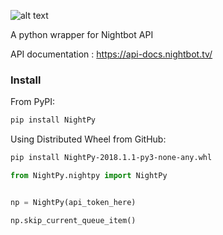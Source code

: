 ![alt text](http://www.iamgregamato.com/img/np_logo.svg)

A python wrapper for Nightbot API

API documentation : https://api-docs.nightbot.tv/


### Install 
From PyPI:
```bash
pip install NightPy
```
Using Distributed Wheel from GitHub:
```bash
pip install NightPy-2018.1.1-py3-none-any.whl
```
```python
from NightPy.nightpy import NightPy


np = NightPy(api_token_here)

np.skip_current_queue_item()
```
